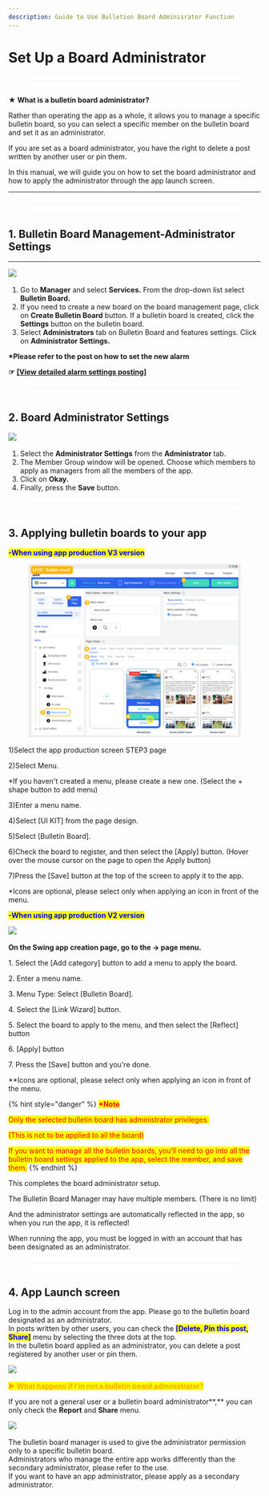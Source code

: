 ```yaml
---
description: Guide to Use Bulletion Board Adminisrator Function
---
```


# Set Up a Board Administrator

<figure><img src="../../../.gitbook/assets/구분선.PNG" alt=""><figcaption></figcaption></figure>

**★ What is a bulletin board administrator?**

Rather than operating the app as a whole, it allows you to manage a specific bulletin board, so you can select a specific member on the bulletin board and set it as an administrator.

If you are set as a board administrator, you have the right to delete a post written by another user or pin them.

In this manual, we will guide you on how to set the board administrator and how to apply the administrator through the app launch screen.

***

<figure><img src="../../../.gitbook/assets/구분선.PNG" alt=""><figcaption></figcaption></figure>

## 1. Bulletin Board Management-Administrator Settings

****

![](https://support.swing2app.com/wp-content/uploads/2018/09/b34-e1587041793859-1.png)

1. Go to **Manager** and select **Services.** From the drop-down list select **Bulletin Board.**
2. If you need to create a new board on the board management page, click on  **Create Bulletin Board** button. If a bulletin board is created, click the **Settings** button on the bulletin board.
3. Select **Administrators** tab on Bulletin Board and features settings. Click on **Administrator Settings.**

**\*Please refer to the post on how to set the new alarm**

**☞** [**\[View detailed alarm settings posting\]**](post-alarm.md)

<figure><img src="../../../.gitbook/assets/구분선.PNG" alt=""><figcaption></figcaption></figure>

## 2. Board Administrator Settings&#x20;

![](https://support.swing2app.com/wp-content/uploads/2018/09/b35.png)

1. Select the **Administrator Settings** from the **Administrator** tab.
2. The Member Group window will be opened. Choose which members to apply as managers from all the members of the app.&#x20;
3. Click on **Okay.**
4. Finally, press the **Save** button.&#x20;

<figure><img src="../../../.gitbook/assets/구분선.PNG" alt=""><figcaption></figcaption></figure>

## 3. Applying bulletin boards to your app



<mark style="color:blue;">**-When using app production V3 version**</mark>

<figure><img src="../../../.gitbook/assets/en_게시판적용.png" alt=""><figcaption></figcaption></figure>

1\)Select the app production screen STEP3 page

2\)Select Menu.

\*If you haven't created a menu, please create a new one. (Select the + shape button to add menu)

3\)Enter a menu name.

4\)Select \[UI KIT] from the page design.

5\)Select \[Bulletin Board].&#x20;

6\)Check the board to register, and then select the \[Apply] button. (Hover over the mouse cursor on the page to open the Apply button)

7\)Press the \[Save] button at the top of the screen to apply it to the app.

\*Icons are optional, please select only when applying an icon in front of the menu.



<mark style="color:blue;">**-When using app production V2 version**</mark>

![](https://wp.swing2app.co.kr/wp-content/uploads/2018/09/%EA%B2%8C%EC%8B%9C%ED%8C%90%EC%A0%81%EC%9A%A9NEW1-1.png)

**On the Swing app creation page, go to the → page menu.**

1\. Select the \[Add category] button to add a menu to apply the board.

2\. Enter a menu name.

3\. Menu Type: Select \[Bulletin Board].

4\. Select the \[Link Wizard] button.

5\. Select the board to apply to the menu, and then select the \[Reflect] button

6\. \[Apply] button

7\. Press the \[Save] button and you're done.

\*\*Icons are optional, please select only when applying an icon in front of the menu.



{% hint style="danger" %}
<mark style="color:red;">**\*Note**</mark>

<mark style="color:red;">Only the selected bulletin board has administrator privileges.</mark>&#x20;

<mark style="color:red;">(This is not to be applied to all the board)</mark>&#x20;

<mark style="color:red;">If you want to manage all the bulletin boards, you’ll need to go into all the bulletin board settings applied to the app, select the member, and save them.</mark>&#x20;
{% endhint %}



This completes the board administrator setup.

The Bulletin Board Manager may have multiple members. (There is no limit)

And the administrator settings are automatically reflected in the app, so when you run the app, it is reflected!

When running the app, you must be logged in with an account that has been designated as an administrator.

<figure><img src="../../../.gitbook/assets/구분선.PNG" alt=""><figcaption></figcaption></figure>

## 4. App Launch screen

Log in to the admin account from the app. Please go to the bulletin board designated as an administrator.\
In posts written by other users, you can check the <mark style="color:blue;">**\[Delete, Pin this post, Share]**</mark> menu by selecting the three dots at the top.\
In the bulletin board applied as an administrator, you can delete a post registered by another user or pin them.

![](https://support.swing2app.com/wp-content/uploads/2018/09/3@3x.png)

<mark style="color:orange;">**▶ What happens if I’m not a bulletin board administrator?**</mark>

If you are not a general user or a bulletin board administrator**,** you can only check the **Report** and **Share** menu.

![](https://support.swing2app.com/wp-content/uploads/2018/09/4@3x.png)

The bulletin board manager is used to give the administrator permission only to a specific bulletin board.\
Administrators who manage the entire app works differently than the secondary administrator, please refer to the use.\
If you want to have an app administrator, please apply as a secondary administrator.
